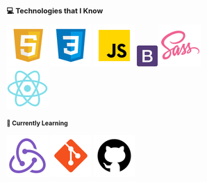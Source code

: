 

### 💻 Technologies that I Know
![HTML5](./assets/html.svg) ![CSS3](./assets/css.svg) ![JavaScript](./assets/js.svg) ![Bootstrap](./assets/bootstrap.png) ![Sass](./assets/sass.svg)  ![React](./assets/react.svg) 

#### 📖 Currently Learning
![Redux](./assets/redux.svg) ![Git](./assets/git.svg) ![Github](./assets/github.svg)
